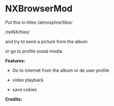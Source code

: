 # NXBrowserMod

Put this in titles
/atmosphre/tiles/

/reiNX/tiles/

and try to send a picture from the album

or go to profile sosial media



**Features:**

 * Go to internet from the album or de user profile

 * video playback
 
 * save cokies
 
**Credits:**
